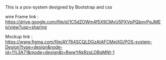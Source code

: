 This is a pos-system designed by Bootstrap and css

wire Frame link :
https://drive.google.com/file/d/1C5dZOWm4f5X9CMyU5PXVpPQboyPgJMEp/view?usp=sharing

Mockup link :
https://www.figma.com/file/AY764SCQLDGzAtAFCMejXG/POS-system-Design?type=design&node-id=1%3A71&mode=design&t=BwwYAkRzsLOBgMNI-1
